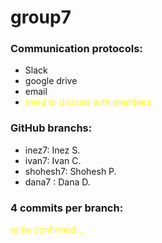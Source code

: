 # group7  


### Communication protocols:  
- Slack
- google drive
- email
- <span style="color:yellow">need to discuss with members</span>  

### GitHub branchs:
- inez7: Inez S. 
- ivan7: Ivan C.
- shohesh7: Shohesh P.
- dana7 : Dana D.

### 4 commits per branch:

<span style="color:yellow">to be confirmed...</span>  